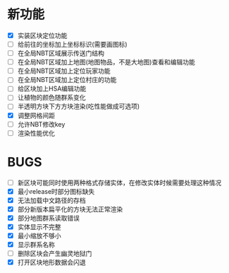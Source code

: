 # 新功能

- [X] 实装区块定位功能
- [ ] 给前往的坐标加上坐标标识(需要画图标)
- [ ] 在全局NBT区域展示传送门结构
- [ ] 在全局NBT区域加上地图(地图物品，不是大地图)查看和编辑功能
- [ ] 在全局NBT区域加上定位玩家功能
- [ ] 在全局NBT区域加上定位村庄的功能
- [ ] 给区块加上HSA编辑功能
- [ ] 让植物的颜色随群系变化
- [ ] 半透明方块下方方块渲染(吃性能做成可选项)
- [X] 调整网格间距
- [ ] 允许NBT修改key
- [ ] 渲染性能优化

# BUGS

- [ ] 新区块可能同时使用两种格式存储实体，在修改实体时候需要处理这种情况
- [X] 最小release时部分图标缺失
- [x] 无法加载中文路径的存档
- [x] 部分新版本扁平化的方块无法正常渲染
- [X] 部分地图群系读取错误
- [X] 实体显示不完整
- [X] 最小缩放不够小
- [x] 显示群系名称
- [ ] 删除区块会产生幽灵地狱门
- [x] 打开区块地形数据会闪退
